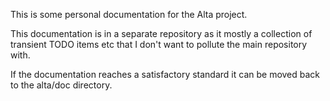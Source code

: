 This is some personal documentation for the Alta project.

This documentation is in a separate repository as it mostly a collection of
transient TODO items etc that I don't want to pollute the main repository with.

If the documentation reaches a satisfactory standard it can be moved back to
the alta/doc directory.

